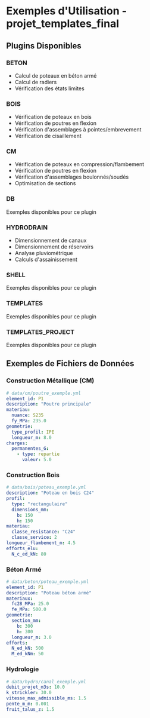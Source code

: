 # Exemples d'Utilisation - projet_templates_final

## Plugins Disponibles

### BETON
- Calcul de poteaux en béton armé
- Calcul de radiers
- Vérification des états limites
### BOIS
- Vérification de poteaux en bois
- Vérification de poutres en flexion
- Vérification d'assemblages à pointes/embrevement
- Vérification de cisaillement
### CM
- Vérification de poteaux en compression/flambement
- Vérification de poutres en flexion
- Vérification d'assemblages boulonnés/soudés
- Optimisation de sections
### DB
Exemples disponibles pour ce plugin
### HYDRODRAIN
- Dimensionnement de canaux
- Dimensionnement de réservoirs
- Analyse pluviométrique
- Calculs d'assainissement
### SHELL
Exemples disponibles pour ce plugin
### TEMPLATES
Exemples disponibles pour ce plugin
### TEMPLATES_PROJECT
Exemples disponibles pour ce plugin

## Exemples de Fichiers de Données

### Construction Métallique (CM)
```yaml
# data/cm/poutre_exemple.yml
element_id: P1
description: "Poutre principale"
materiau:
  nuance: S235
  fy_MPa: 235.0
geometrie:
  type_profil: IPE
  longueur_m: 8.0
charges:
  permanentes_G:
    - type: repartie
      valeur: 5.0
```

### Construction Bois
```yaml
# data/bois/poteau_exemple.yml
description: "Poteau en bois C24"
profil:
  type: "rectangulaire"
  dimensions_mm:
    b: 150
    h: 150
materiau:
  classe_resistance: "C24"
  classe_service: 2
longueur_flambement_m: 4.5
efforts_elu:
  N_c_ed_kN: 80
```

### Béton Armé
```yaml
# data/beton/poteau_exemple.yml
element_id: P1
description: "Poteau béton armé"
materiaux:
  fc28_MPa: 25.0
  fe_MPa: 500.0
geometrie:
  section_mm:
    b: 300
    h: 300
  longueur_m: 3.0
efforts:
  N_ed_kN: 500
  M_ed_kNm: 50
```

### Hydrologie
```yaml
# data/hydro/canal_exemple.yml
debit_projet_m3s: 10.0
k_strickler: 30.0
vitesse_max_admissible_ms: 1.5
pente_m_m: 0.001
fruit_talus_z: 1.5
```
